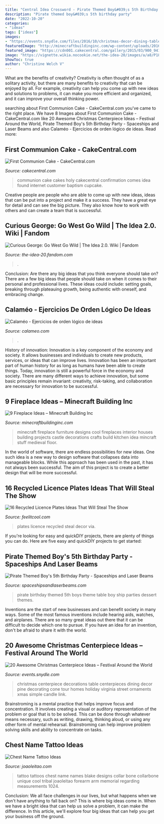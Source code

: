```yaml
---
title: "Central Idea Crossword - Pirate Themed Boy&#039;s 5th Birthday Party"
description: "Pirate themed boy&#039;s 5th birthday party"
date: "2022-10-20"
categories:
- "ideas"
tags: ["ideas"]
images:
- "https://events.snydle.com/files/2016/10/christmas-decor-dining-table.jpg"
featuredImage: "http://minecraftbuildinginc.com/wp-content/uploads/2016/06/mincraft-building-ideas-interior-fireplace-with-mantle.jpg"
featured_image: "https://cdn001.cakecentral.com/gallery/2015/03/900_941845oYVd_first-communion-cake.jpg"
image: "https://vignette.wikia.nocookie.net/the-idea-20/images/a/a8/P18677306_v_v13_aa.jpg/revision/latest/scale-to-width-down/2000%3fcb%3d20200921231812"
ShowToc: true
author: "Christine Welch V"
---
```



What are the benefits of creativity?
Creativity is often thought of as a solitary activity, but there are many benefits to creativity that can be enjoyed by all. For example, creativity can help you come up with new ideas and solutions to problems, it can make you more efficient and organized, and it can improve your overall thinking power.

	

		
searching about First Communion Cake - CakeCentral.com you've came to the right place. We have 8 Images about First Communion Cake - CakeCentral.com like 20 Awesome Christmas Centerpiece Ideas – Festival Around the World, Pirate Themed Boy&#039;s 5th Birthday Party - Spaceships and Laser Beams and also Calaméo - Ejercicios de orden lógico de ideas. Read more:
		
    
## First Communion Cake - CakeCentral.com

<img loading=lazy src="https://cdn001.cakecentral.com/gallery/2015/03/900_941845oYVd_first-communion-cake.jpg" onerror="this.onerror=null;this.src='https://tse1.mm.bing.net/th?id=OIP.QxGErdMvhvPGDYBgMe-sdAHaLH&amp;pid=15.1';" alt="First Communion Cake - CakeCentral.com">

_Source: cakecentral.com_

>communion cake cakes holy cakecentral confirmation comes idea found internet customer baptism cupcake. 

	

Creative people are people who are able to come up with new ideas, ideas that can be put into a project and make it a success. They have a great eye for detail and can see the big picture. They also know how to work with others and can create a team that is successful.

    
## Curious George: Go West Go Wild | The Idea 2.0. Wiki | Fandom

<img loading=lazy src="https://vignette.wikia.nocookie.net/the-idea-20/images/a/a8/P18677306_v_v13_aa.jpg/revision/latest/scale-to-width-down/2000%3fcb%3d20200921231812" onerror="this.onerror=null;this.src='https://tse2.mm.bing.net/th?id=OIP.xBjBA4DRJqSi45eVKWUpgwHaJ4&amp;pid=15.1';" alt="Curious George: Go West Go Wild | The Idea 2.0. Wiki | Fandom">

_Source: the-idea-20.fandom.com_

>. 

	

Conclusion: Are there any big ideas that you think everyone should take on?
There are a few big ideas that people should take on when it comes to their personal and professional lives. These ideas could include: setting goals, breaking through plateauing growth, being authentic with oneself, and embracing change.

    
## Calaméo - Ejercicios De Orden Lógico De Ideas

<img loading=lazy src="https://p.calameoassets.com/120201142814-7da5cf0c088939b8c0d8ef46249caf64/p1.jpg" onerror="this.onerror=null;this.src='https://tse1.mm.bing.net/th?id=OIP.JVKyw-5_VOWnsaRAvzGZxQHaKe&amp;pid=15.1';" alt="Calaméo - Ejercicios de orden lógico de ideas">

_Source: calameo.com_

>. 

	

History of innovation:
Innovation is a key component of the economy and society. It allows businesses and individuals to create new products, services, or ideas that can improve lives. Innovation has been an important part of human history for as long as humans have been able to create things. Today, innovation is still a powerful force in the economy and society. There are many different ways to achieve innovation, but some basic principles remain invariant: creativity, risk-taking, and collaboration are necessary for innovation to be successful.

    
## 9 Fireplace Ideas – Minecraft Building Inc

<img loading=lazy src="http://minecraftbuildinginc.com/wp-content/uploads/2016/06/mincraft-building-ideas-interior-fireplace-with-mantle.jpg" onerror="this.onerror=null;this.src='https://tse3.mm.bing.net/th?id=OIP.hbYi4Nr5K648k-nKsa7qEgHaHM&amp;pid=15.1';" alt="9 Fireplace Ideas – Minecraft Building Inc">

_Source: minecraftbuildinginc.com_

>minecraft fireplace furniture designs cool fireplaces interior houses building projects castle decorations crafts build kitchen idea mincraft stuff medieval floor. 

	

In the world of software, there are endless possibilities for new ideas. One such idea is a new way to design software that collapses data into manageable blocks. While this approach has been used in the past, it has not always been successful. The aim of this project is to create a better design that will be more successful.

    
## 16 Recycled Licence Plates Ideas That Will Steal The Show

<img loading=lazy src="http://feelitcool.com/wp-content/uploads/2017/02/licence-plates-decor-ideas6.jpg" onerror="this.onerror=null;this.src='https://tse2.mm.bing.net/th?id=OIP.0LXQEW9wuYDND3jpkyoWHAHaKU&amp;pid=15.1';" alt="16 Recycled Licence Plates Ideas That Will Steal The Show">

_Source: feelitcool.com_

>plates licence recycled steal decor via. 

	

If you're looking for easy and quickDIY projects, there are plenty of things you can do. Here are five easy and quickDIY projects to get started: 

    
## Pirate Themed Boy&#039;s 5th Birthday Party - Spaceships And Laser Beams

<img loading=lazy src="https://spaceshipsandlaserbeams.com/wp-content/uploads/2015/09/pirate-themed-party-dessert-table-300.jpg" onerror="this.onerror=null;this.src='https://tse1.mm.bing.net/th?id=OIP.-GhsLkCkstzGDMJFsMS53wHaLH&amp;pid=15.1';" alt="Pirate Themed Boy&#039;s 5th Birthday Party - Spaceships and Laser Beams">

_Source: spaceshipsandlaserbeams.com_

>pirate birthday themed 5th boys theme table boy ship parties dessert themes. 

	

Inventions are the start of new businesses and can benefit society in many ways. Some of the most famous inventions include hearing aids, watches, and airplanes. There are so many great ideas out there that it can be difficult to decide which one to pursue. If you have an idea for an invention, don't be afraid to share it with the world.

    
## 20 Awesome Christmas Centerpiece Ideas – Festival Around The World

<img loading=lazy src="https://events.snydle.com/files/2016/10/christmas-decor-dining-table.jpg" onerror="this.onerror=null;this.src='https://tse4.mm.bing.net/th?id=OIP.c3PaWACHcjbWwz7UVY5bZAAAAA&amp;pid=15.1';" alt="20 Awesome Christmas Centerpiece Ideas – Festival Around the World">

_Source: events.snydle.com_

>christmas centerpiece decorations table centerpieces dining decor pine decorating cone tour homes holiday virginia street ornaments xmas simple candle link. 

	

Brainstroming is a mental practice that helps improve focus and concentration. It involves creating a visual or auditory representation of the problem or goal that is to be solved. This can be done through whatever means necessary, such as writing, drawing, thinking aloud, or using any other form of mental rehearsal. Brainstroming can help improve problem solving skills and ability to concentrate on tasks.

    
## Chest Name Tattoo Ideas

<img loading=lazy src="https://www.joaoleitao.com/tattoo-name/wp-content/uploads/chest-tattoo-kids-names-ideas.jpg" onerror="this.onerror=null;this.src='https://tse3.mm.bing.net/th?id=OIP.QHF_dlafcYuG_UiZSZzuzwHaJ4&amp;pid=15.1';" alt="Chest Name Tattoo Ideas">

_Source: joaoleitao.com_

>tattoo tattoos chest name names blake designs collar bone collarbone unique cool tribal joaoleitao forearm arm memorial regarding measurements 1024. 

	

Conclusion:
We all face challenges in our lives, but what happens when we don't have anything to fall back on? This is where big ideas come in. When we have a bright idea that can help us solve a problem, it can make the difference. In this article, we'll explore four big ideas that can help you get your business off the ground.

